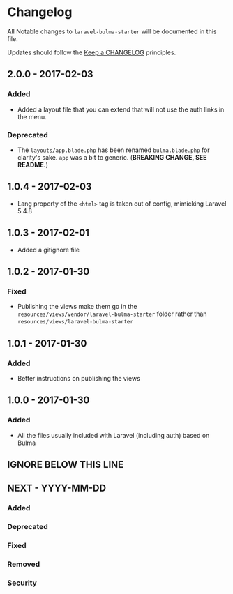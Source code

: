# Changelog

All Notable changes to `laravel-bulma-starter` will be documented in this file.

Updates should follow the [Keep a CHANGELOG](http://keepachangelog.com/) principles.

## 2.0.0 - 2017-02-03
### Added
- Added a layout file that you can extend that will not use the auth links in the menu.

### Deprecated
- The `layouts/app.blade.php` has been renamed `bulma.blade.php` for clarity's sake. `app` was a bit to generic. (**BREAKING CHANGE, SEE README.**)

## 1.0.4 - 2017-02-03
- Lang property of the `<html>` tag is taken out of config, mimicking Laravel 5.4.8

## 1.0.3 - 2017-02-01
- Added a gitignore file

## 1.0.2 - 2017-01-30

### Fixed
- Publishing the views make them go in the `resources/views/vendor/laravel-bulma-starter` folder rather than `resources/views/laravel-bulma-starter`

## 1.0.1 - 2017-01-30

### Added
- Better instructions on publishing the views

## 1.0.0 - 2017-01-30

### Added
- All the files usually included with Laravel (including auth) based on Bulma

## IGNORE BELOW THIS LINE
## NEXT - YYYY-MM-DD

### Added
### Deprecated
### Fixed
### Removed
### Security